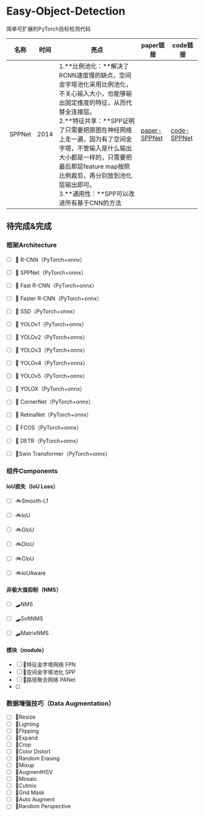 # Easy-Object-Detection
简单可扩展的PyTorch目标检测代码

| 名称   | 时间 | 亮点                                                         | paper链接                                                    | code链接                                                     |
| ------ | ---- | ------------------------------------------------------------ | ------------------------------------------------------------ | ------------------------------------------------------------ |
| SPPNet | 2014 | 1.**比例池化：**解决了RCNN速度慢的缺点，空间金字塔池化采用比例池化，不关心输入大小，也能够输出固定维度的特征，从而代替全连接层。<br />2.**特征共享：**SPP证明了只需要把原图在神经网络上走一遍，因为有了空间金字塔，不管输入是什么输出大小都是一样的，只需要把最后那层feature map按照比例裁剪，再分别放到池化层输出即可。<br />3.**通用性：**SPP可以改进所有基于CNN的方法 | [paper-SPPNet](https://link.springer.com/content/pdf/10.1007/978-3-319-10578-9_23.pdf) | [code-SPPNet](https://github.com/Windxy/Easy-Object-Detection/tree/main/SPPNet.py) |



## 待完成&完成

### 框架Architecture

- [ ] 🚌 R-CNN（PyTorch+onnx）
- [ ] 🚌 SPPNet（PyTorch+onnx）
- [ ] 🚌 Fast R-CNN（PyTorch+onnx）
- [ ] 🚌 Faster R-CNN（PyTorch+onnx）
- [ ] 🚌 SSD（PyTorch+onnx）
- [ ] 🚌 YOLOv1（PyTorch+onnx）
- [ ] 🚌 YOLOv2（PyTorch+onnx）
- [ ] 🚌 YOLOv3（PyTorch+onnx）
- [ ] 🚌 YOLOv4（PyTorch+onnx）
- [ ] 🚌 YOLOv5（PyTorch+onnx）
- [ ] 🚌 YOLOX（PyTorch+onnx）
- [ ] 🚌 CornerNet（PyTorch+onnx）
- [ ] 🚌 RetinaNet（PyTorch+onnx）
- [ ] 🚌 FCOS（PyTorch+onnx）
- [ ] 🚌 DETR（PyTorch+onnx）
- [ ] 🚌Swin Transformer（PyTorch+onnx）



### 组件Components

#### IoU损失（IoU Loss）

- [ ] 🚲Smooth-L1

- [ ] 🚲IoU

- [ ] 🚲GIoU

- [ ] 🚲DIoU

- [ ] 🚲CIoU

- [ ] 🚲IoUAware

  

#### 非极大值抑制（NMS）

- [ ] 🛹NMS
- [ ] 🛹SoftNMS
- [ ] 🛹MatrixNMS



#### 模块（module）

- [ ] 🚚特征金字塔网络 FPN
- [ ] 🚚空间金字塔池化 SPP
- [ ] 🚚路径聚合网络 PANet
- [ ] 



### 数据增强技巧（Data Augmentation）

- [ ] 🚕Resize
- [ ] 🚕Lighting
- [ ] 🚕Flipping
- [ ] 🚕Expand
- [ ] 🚕Crop
- [ ] 🚕Color Distort
- [ ] 🚕Random Erasing
- [ ] 🚕Mixup
- [ ] 🚕AugmentHSV
- [ ] 🚕Mosaic
- [ ] 🚕Cutmix
- [ ] 🚕Grid Mask
- [ ] 🚕Auto Augment
- [ ] 🚕Random Perspective
